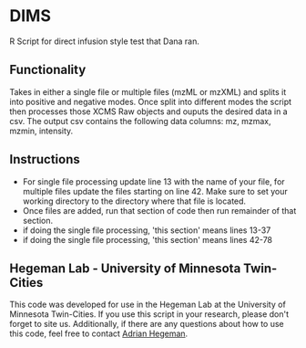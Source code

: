 # DIMS
R Script for direct infusion style test that Dana ran. 

## Functionality
Takes in either a single file or multiple files (mzML or mzXML) and splits it into positive and negative modes. Once split into different modes the script then processes those XCMS Raw objects and ouputs the desired data in a csv. The output csv contains the following data columns: mz, mzmax, mzmin, intensity.

## Instructions
* For single file processing update line 13 with the name of your file, for multiple files update the files starting on line 42. Make sure to set your working directory to the directory where that file is located. 
* Once files are added, run that section of code then run remainder of that section. 
 * if doing the single file processing, 'this section' means lines 13-37
 * if doing the single file processing, 'this section' means lines 42-78

## Hegeman Lab - University of Minnesota Twin-Cities
This code was developed for use in the Hegeman Lab at the University of Minnesota Twin-Cities. If you use this script in your research, please don't forget to site us. Additionally, if there are any questions about how to use this code, feel free to contact [Adrian Hegeman](hegem007@umn.edu). 
